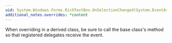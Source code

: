 ```yaml
---
uid: System.Windows.Forms.RichTextBox.OnSelectionChanged(System.EventArgs)
additional_notes.overrides: *content
---
```


<p>When overriding <xref href="System.Windows.Forms.RichTextBox.OnSelectionChanged(System.EventArgs)"></xref> in a derived class, be sure to call the base class's <xref href="System.Windows.Forms.RichTextBox.OnSelectionChanged(System.EventArgs)"></xref> method so that registered delegates receive the event.</p>


